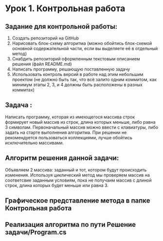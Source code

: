 # Урок 1. Контрольная работа
## Задание для контрольной работы:

1. Создать репозиторий на GitHub
2. Нарисовать блок-схему алгоритма (можно обойтись блок-схемой основной содержательной части, если вы выделяете её в отдельный метод)
3. Снабдить репозиторий оформленным текстовым описанием решения (файл README.md)
4. Написать программу, решающую поставленную задачу
5. Использовать контроль версий в работе над этим небольшим проектом (не должно быть так, что всё залито одним коммитом, как минимум этапы 2, 3, и 4 должны быть расположены в разных коммитах)

## Задача :
Написать программу, которая из имеющегося массива строк формирует новый массив из строк, длина которых меньше, либо равна 3 символам. Первоначальный массив можно ввести с клавиатуры, либо задать на старте выполнения алгоритма. При решении не рекомендуется пользоваться коллекциями, лучше обойтись исключительно массивами.

## Алгоритм решения данной задачи:
Объявляем 2 массива: заданный и тот, котором будут происходить изменения. Используя циклический метод мы проверяем массив на соответсвие заданным условиям, пока не получаим массив с длиной строк, длина которых будет меньше или равна 3.

## Графическое представление метода в папке Контрольная работа
## Реализация алгоритма по пути Решение задачи/Program.cs